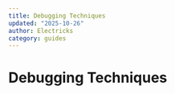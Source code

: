 ```yaml
---
title: Debugging Techniques
updated: "2025-10-26"
author: Electricks
category: guides
---
```


# Debugging Techniques


